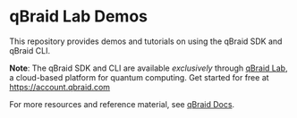 # qBraid Lab Demos

This repository provides demos and tutorials on using the qBraid SDK and qBraid CLI. 

**Note**: The qBraid SDK and CLI are available *exclusively* through [qBraid Lab](https://lab.qbraid.com), a cloud-based platform for quantum computing. Get started for free at https://account.qbraid.com

For more resources and reference material, see [qBraid Docs](https://qbraid-qbraid.readthedocs-hosted.com/en/stable/).
